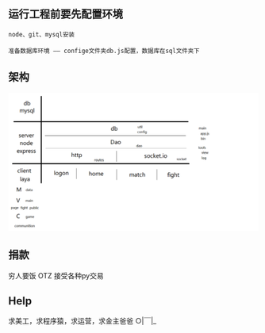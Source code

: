 ## 运行工程前要先配置环境
    node、git、mysql安装

    准备数据库环境 —— confige文件夹db.js配置，数据库在sql文件夹下

## 架构

![avatar](./doc/img/framework.png)

## 捐款

穷人要饭 OTZ 
接受各种py交易

## Help

求美工，求程序猿，求运营，求金主爸爸 ○|￣|_